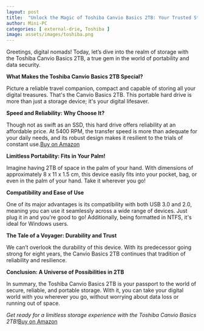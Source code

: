 ```yaml
---
layout: post
title:  "Unlock the Magic of Toshiba Canvio Basics 2TB: Your Trusted Storage Companion"
author: Mini-PC
categories: [ external-drie, Toshiba ]
image: assets/images/toshiba.png
---
```



Greetings, digital nomads! Today, let’s dive into the realm of storage with the Toshiba Canvio Basics 2TB, a true gem in the world of portability and data security.

**What Makes the Toshiba Canvio Basics 2TB Special?**

Picture a reliable travel companion, compact and capable of storing all your digital treasures. That's the Canvio Basics 2TB. This portable hard drive is more than just a storage device; it's your digital lifesaver.

**Speed and Reliability: Why Choose It?**

Though not as swift as an SSD, this hard drive offers reliability at an affordable price. At 5400 RPM, the transfer speed is more than adequate for your daily needs, and its robust design makes it resilient to the trials of constant use.[Buy on Amazon](https://geni.us/cvtQKC)


**Limitless Portability: Fits in Your Palm!**

Imagine having 2TB of space in the palm of your hand. With dimensions of approximately 8 x 11 x 1.5 cm, this device easily fits into your pocket, bag, or even in the palm of your hand. Take it wherever you go!

**Compatibility and Ease of Use**

One of its major advantages is its compatibility with both USB 3.0 and 2.0, meaning you can use it seamlessly across a wide range of devices. Just plug it in and you're good to go! Additionally, being formatted in NTFS, it's ideal for Windows users.

**The Tale of a Voyager: Durability and Trust**

We can’t overlook the durability of this device. With its predecessor going strong for eight years, the Canvio Basics 2TB continues that tradition of reliability and resilience.

**Conclusion: A Universe of Possibilities in 2TB**

In summary, the Toshiba Canvio Basics 2TB is your passport to the world of secure, reliable, and portable storage. With it, you can take your digital world with you wherever you go, without worrying about data loss or running out of space.

*Get ready for a limitless storage experience with the Toshiba Canvio Basics 2TB!*[Buy on Amazon](https://geni.us/cvtQKC)























